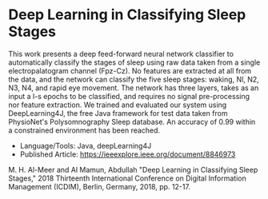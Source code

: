 # Deep Learning in Classifying Sleep Stages
This work presents a deep feed-forward neural network classifier to automatically classify the stages of sleep using raw data taken from a single electropalatogram channel (Fpz-Cz). No features are extracted at all from the data, and the network can classify the five sleep stages: waking, Nl, N2, N3, N4, and rapid eye movement. The network has three layers, takes as an input a l-s epochs to be classified, and requires no signal pre-processing nor feature extraction. We trained and evaluated our system using DeepLearning4J, the free Java framework for test data taken from PhysioNet's Polysomnography Sleep database. An accuracy of 0.99 within a constrained environment has been reached.

* Language/Tools: Java, deepLearning4J
* Published Article: https://ieeexplore.ieee.org/document/8846973

M. H. Al-Meer and Al Mamun, Abdullah "Deep Learning in Classifying Sleep Stages," 2018 Thirteenth International Conference on Digital Information Management (ICDIM), Berlin, Germany, 2018, pp. 12-17.
